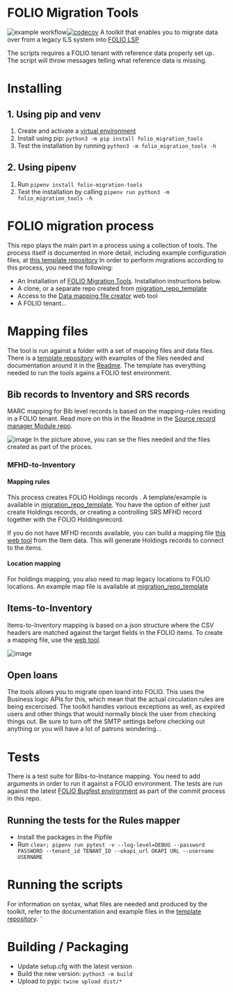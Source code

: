 # FOLIO Migration Tools
![example workflow](https://github.com/FOLIO-FSE/MARC21-To-FOLIO/actions/workflows/python-app.yml/badge.svg)[![codecov](https://codecov.io/gh/FOLIO-FSE/folio_migration_tools/branch/main/graph/badge.svg?token=ZQL5ILWWGT)](https://codecov.io/gh/FOLIO-FSE/folio_migration_tools)
A toolkit that enables you to migrate data over from a legacy ILS system into [FOLIO LSP](https://www.folio.org/)


The scripts requires a FOLIO tenant with reference data properly set up. The script will throw messages telling what reference data is missing.
# Installing
## 1. Using pip and venv
1. Create and activate a [virtual environment](https://packaging.python.org/en/latest/guides/installing-using-pip-and-virtual-environments/#creating-a-virtual-environment)
2. Install using pip: `python3 -m pip install folio_migration_tools`
3. Test the installation by running `python3 -m folio_migration_tools -h`
## 2. Using pipenv
1. Run `pipenv install folio-migration-tools`
2. Test the installation by calling `pipenv run python3 -m folio_migration_tools -h`


# FOLIO migration process
This repo plays the main part in a process using a collection of tools. The process itself is documented in more detail, including example configuration files, at [this template repository](https://github.com/FOLIO-FSE/migration_repo_template)
In order to perform migrations according to this process, you need the following:
* An Installation of [FOLIO Migration Tools](https://pypi.org/project/folio-migration-tools/). Installation instructions below.
* A clone, or a separate repo created from [migration_repo_template](https://github.com/FOLIO-FSE/migration_repo_template)
* Access to the [Data mapping file creator](https://data-mapping-file-creator.folio.ebsco.com/data_mapping_creation) web tool
* A FOLIO tenant...

# Mapping files
The tool is run against a folder with a set of mapping files and data files. There is a [template repository](https://github.com/FOLIO-FSE/migration_repo_template) with examples of the files needed and documentation around it in the [Readme](https://github.com/FOLIO-FSE/migration_repo_template/blob/main/README.md). The template has everything needed to run the tools agains a FOLIO test environment.

## Bib records to Inventory and SRS records
MARC mapping for Bib level records is based on the mapping-rules residing in a FOLIO tenant.
Read more on this in the Readme in the [Source record manager Module repo](https://github.com/folio-org/mod-source-record-manager/blob/25283ebabf402b5870ae4b3846285230e785c17d/RuleProcessorApi.md).

![image](https://user-images.githubusercontent.com/1894384/137994473-10fea92f-1966-41d5-bd41-d6be00594b58.png)
In the picture above, you can se the files needed and the files created as part of the proces.

### MFHD-to-Inventory
#### Mapping rules
This process creates FOLIO Holdings records . A template/example is available in [migration_repo_template](https://github.com/FOLIO-FSE/migration_repo_template). You have the option of either just create Holdings records, or creating a controlling SRS MFHD record together with the FOLIO Holdingsrecord.

If you do not have MFHD records available, you can build a mapping file [this web tool](https://data-mapping-file-creator.folio.ebsco.com/data_mapping_creation) from the Item data. This will generate Holdings records to connect to the items.

#### Location mapping
For holdings mapping, you also need to map legacy locations to FOLIO locations. An example map file is available at [migration_repo_template](https://github.com/FOLIO-FSE/migration_repo_template)

## Items-to-Inventory
Items-to-Inventory mapping is based on a json structure where the CSV headers are matched against the target fields in the FOLIO items. To create a mapping file, use the [web tool](https://data-mapping-file-creator.folio.ebsco.com/data_mapping_creation).

![image](https://user-images.githubusercontent.com/1894384/137995011-dd6a78a7-61d7-46d8-a35c-363f65c33ce0.png)


## Open loans
The tools allows you to migrate open loand into FOLIO. This uses the Business logic APIs for this, which mean that the actual circulation rules are being excercised. The toolkit handles various exceptions as well, as expired users and other things that would normally block the user from checking things out. Be sure to turn off the SMTP settings before checking out anything or you will have a lot of patrons wondering...

# Tests
There is a test suite for Bibs-to-Instance mapping. You need to add arguments in order to run it against a FOLIO environment. The tests are run against the latest [FOLIO Bugfest environment](https://wiki.folio.org/dosearchsite.action?cql=siteSearch%20~%20%22bugfest%22%20AND%20type%20in%20(%22space%22%2C%22user%22%2C%22com.atlassian.confluence.extra.team-calendars%3Acalendar-content-type%22%2C%22attachment%22%2C%22page%22%2C%22com.atlassian.confluence.extra.team-calendars%3Aspace-calendars-view-content-type%22%2C%22blogpost%22)&includeArchivedSpaces=false) as part of the commit process in this repo.

## Running the tests for the Rules mapper

* Install the packages in the Pipfile
* Run ```clear; pipenv run pytest -v --log-level=DEBUG --password PASSWORD --tenant_id TENANT_ID --okapi_url OKAPI URL --username USERNAME```


# Running the scripts
For information on syntax, what files are needed and produced by the toolkit, refer to the documentation and example files in the [template repository](https://github.com/FOLIO-FSE/migration_repo_template).
¨
# Building / Packaging
* Update setup.cfg with the latest version
* Build the new version: `python3 -m build`
* Upload to pypi: `twine upload dist/*`
